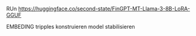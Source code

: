 RUn
<https://huggingface.co/second-state/FinGPT-MT-Llama-3-8B-LoRA-GGUF>

EMBEDING
tripples konstruieren
model stabilisieren

